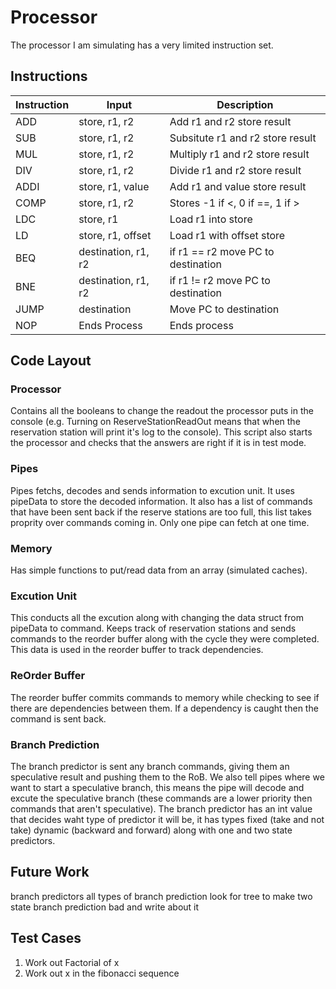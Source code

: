 # Processor
The processor I am simulating has a very limited instruction set.
## Instructions
| Instruction | Input | Description
| -------- | -------- | --------------- 
| ADD | store, r1, r2 | Add r1 and r2 store result 
| SUB | store, r1, r2 | Subsitute r1 and r2 store result 
| MUL | store, r1, r2 | Multiply r1 and r2 store result 
| DIV | store, r1, r2 | Divide r1 and r2 store result 
| ADDI | store, r1, value | Add r1 and value store result 
| COMP | store, r1, r2 | Stores -1 if <, 0 if ==, 1 if >
| LDC | store, r1 | Load r1 into store
| LD | store, r1, offset | Load r1 with offset store 
| BEQ | destination, r1, r2 | if r1 == r2 move PC to destination
| BNE | destination, r1, r2 | if r1 != r2 move PC to destination
| JUMP | destination | Move PC to destination
| NOP | Ends Process | Ends process 
## Code Layout 
### Processor 
Contains all the booleans to change the readout the processor puts in the console (e.g. Turning on ReserveStationReadOut means that when the reservation station will print it's log to the console).
This script also starts the processor and checks that the answers are right if it is in test mode.
### Pipes
Pipes fetchs, decodes and sends information to excution unit. It uses pipeData to store the decoded information. It also has a list of commands that have been sent back if the reserve stations are too full, this list takes proprity over commands coming in. Only one pipe can fetch at one time.
### Memory
Has simple functions to put/read data from an array (simulated caches).
### Excution Unit
This conducts all the excution along with changing the data struct from pipeData to command. Keeps track of reservation stations and sends commands to the reorder buffer along with the cycle they were completed. This data is used in the reorder buffer to track dependencies.
### ReOrder Buffer
The reorder buffer commits commands to memory while checking to see if there are dependencies between them. If a dependency is caught then the command is sent back.
### Branch Prediction
The branch predictor is sent any branch commands, giving them an speculative result and pushing them to the RoB. We also tell pipes where we want to start a speculative branch, this means the pipe will decode and excute the speculative branch (these commands are a lower priority then commands that aren't speculative). The branch predictor has an int value that decides waht type of predictor it will be, it has types fixed (take and not take) dynamic (backward and forward) along with one and two state predictors.  
## Future Work
branch predictors
all types of branch prediction
look for tree to make two state branch prediction bad and write about it
## Test Cases
1. Work out Factorial of x 
2. Work out x in the fibonacci sequence
